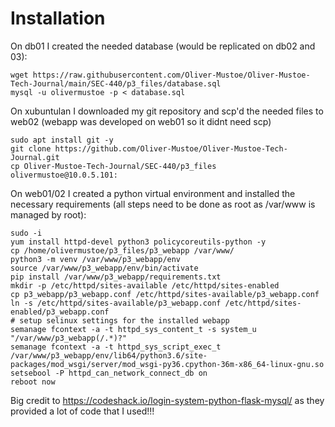 # Installation
On db01 I created the needed database (would be replicated on db02 and 03):
```
wget https://raw.githubusercontent.com/Oliver-Mustoe/Oliver-Mustoe-Tech-Journal/main/SEC-440/p3_files/database.sql 
mysql -u olivermustoe -p < database.sql
```

On xubuntulan I downloaded my git repository and scp'd the needed files to web02 (webapp was developed on web01 so it didnt need scp)
```
sudo apt install git -y
git clone https://github.com/Oliver-Mustoe/Oliver-Mustoe-Tech-Journal.git
cp Oliver-Mustoe-Tech-Journal/SEC-440/p3_files olivermustoe@10.0.5.101:
```

On web01/02 I created a python virtual environment and installed the necessary requirements (all steps need to be done as root as /var/www is managed by root):
```
sudo -i
yum install httpd-devel python3 policycoreutils-python -y
cp /home/olivermustoe/p3_files/p3_webapp /var/www/
python3 -m venv /var/www/p3_webapp/env
source /var/www/p3_webapp/env/bin/activate
pip install /var/www/p3_webapp/requirements.txt
mkdir -p /etc/httpd/sites-available /etc/httpd/sites-enabled
cp p3_webapp/p3_webapp.conf /etc/httpd/sites-available/p3_webapp.conf
ln -s /etc/httpd/sites-available/p3_webapp.conf /etc/httpd/sites-enabled/p3_webapp.conf
# setup selinux settings for the installed webapp
semanage fcontext -a -t httpd_sys_content_t -s system_u "/var/www/p3_webapp(/.*)?"
semanage fcontext -a -t httpd_sys_script_exec_t /var/www/p3_webapp/env/lib64/python3.6/site-packages/mod_wsgi/server/mod_wsgi-py36.cpython-36m-x86_64-linux-gnu.so
setsebool -P httpd_can_network_connect_db on
reboot now
```


Big credit to https://codeshack.io/login-system-python-flask-mysql/ as they provided a lot of code that I used!!!
